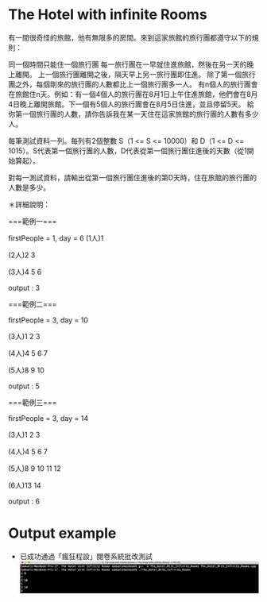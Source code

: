 # The Hotel with infinite Rooms 

有一間很奇怪的旅館，他有無限多的房間。來到這家旅館的旅行團都遵守以下的規則：

同一個時間只能住一個旅行團
每一旅行團在一早就住進旅館，然後在另一天的晚上離開。
上一個旅行團離開之後，隔天早上另一旅行團即住進。
除了第一個旅行團之外，每個剛來的旅行團的人數都比上一個旅行團多一人。
有n個人的旅行團會在旅館住n天。例如：有一個4個人的旅行團在8月1日上午住進旅館，他們會在8月4日晚上離開旅館。下一個有5個人的旅行團會在8月5日住進，並且停留5天。
給你第一個旅行團的人數，請你告訴我在某一天住在這家旅館的旅行團的人數有多少人。 

每筆測試資料一列。每列有2個整數 S（1 <= S <= 10000）和 D（1 <= D <= 1015）。S代表第一個旅行團的人數，D代表從第一個旅行團住進後的天數（從1開始算起）。 

對每一測試資料，請輸出從第一個旅行團住進後的第D天時，住在旅館的旅行團的人數是多少。 

＊詳細說明：

===範例一===

firstPeople = 1, day = 6 
(1人)1 

(2人)2 3 

(3人)4 5 6 

output : 3

===範例二===

firstPeople = 3, day = 10 

(3人)1 2 3 

(4人)4 5 6 7 

(5人)8 9 10 

output : 5  

===範例三=== 

firstPeople = 3, day = 14 

(3人)1  2  3 

(4人)4  5  6  7 

(5人)8  9  10 11 12 

(6人)13 14  

output : 6 


# Output example
* 已成功通過「瘋狂程設」閱卷系統批改測試 
![image](https://github.com/Samuelchi861008/CPE-TheHotelWithInfiniteRooms_10170/blob/master/結果.png)
